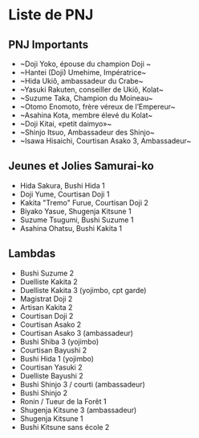 # Liste de PNJ

## PNJ Importants

- ~Doji Yoko, épouse du champion Doji ~
- ~Hantei (Doji) Umehime, Impératrice~
- ~Hida Ukiô, ambassadeur du Crabe~
- ~Yasuki Rakuten, conseiller de Ukiô, Kolat~
- ~Suzume Taka, Champion du Moineau~
- ~Otomo Enomoto, frère véreux de l’Empereur~
- ~Asahina Kota, membre élevé du Kolat~
- ~Doji Kitai, «petit daimyo»~
- ~Shinjo Itsuo, Ambassadeur des Shinjo~
- ~Isawa Hisaichi, Courtisan Asako 3, Ambassadeur~

## Jeunes et Jolies Samurai-ko

- Hida Sakura, Bushi Hida 1
- Doji Yume, Courtisan Doji 1
- Kakita "Tremo" Furue, Courtisan Doji 2
- Biyako Yasue, Shugenja Kitsune 1
- Suzume Tsugumi, Bushi Suzume 1
- Asahina Ohatsu, Bushi Kakita 1

## Lambdas

- Bushi Suzume 2
- Duelliste Kakita 2
- Duelliste Kakita 3 (yojimbo, cpt garde)
- Magistrat Doji 2
- Artisan Kakita 2
- Courtisan Doji 2
- Courtisan Asako 2
- Courtisan Asako 3 (ambassadeur)
- Bushi Shiba 3 (yojimbo)
- Courtisan Bayushi 2
- Bushi Hida 1 (yojimbo)
- Courtisan Yasuki 2
- Duelliste Bayushi 2
- Bushi Shinjo 3 / courti (ambassadeur)
- Bushi Shinjo 2
- Ronin / Tueur de la Forêt 1
- Shugenja Kitsune 3 (ambassadeur)
- Shugenja Kitsune 1
- Bushi Kitsune sans école 2

